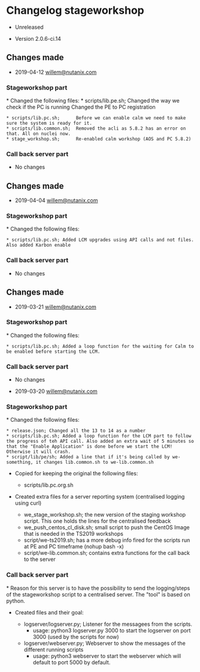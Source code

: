 <H1>Changelog stageworkshop</H1>

* Unreleased

* Version 2.0.6-ci.14

<H2>Changes made</H2>

* 2019-04-12 willem@nutanix.com

<H3>Stageworkshop part</H3>
  * Changed the following files:
    * scripts/lib.pe.sh;      Changed the way we check if the PC is running
                              Changed the PE to PC registration
                          
    * scripts/lib.pc.sh;      Before we can enable calm we need to make sure the system is ready for it.
    * scripts/lib.common.sh;  Removed the acli as 5.8.2 has an error on that. All on nuclei now.
    * stage_workshop.sh;      Re-enabled calm workshop (AOS and PC 5.8.2)

<H3>Call back server part</H3>
  
  * No changes


<H2>Changes made</H2>


* 2019-04-04 willem@nutanix.com

<H3>Stageworkshop part</H3>
  * Changed the following files:
  
    * scripts/lib.pc.sh; Added LCM upgrades using API calls and not files. Also added Karbon enable

<H3>Call back server part</H3>
  
  * No changes


<H2>Changes made</H2>


* 2019-03-21 willem@nutanix.com

<H3>Stageworkshop part</H3>
  * Changed the following files:
  
    * scripts/lib.pc.sh; Added a loop function for the waiting for Calm to be enabled before starting the LCM.

<H3>Call back server part</H3>
  
  * No changes


* 2019-03-20 willem@nutanix.com

<H3>Stageworkshop part</H3>
  * Changed the following files:
  
    * release.json; Changed all the 13 to 14 as a number
    * scripts/lib.pc.sh; Added a loop function for the LCM part to follow the progress of teh API call. Also added an extra wait of 5 minutes so that the "Enable Application" is done before we start the LCM! Otherwise it will crash.
    * script/lib/pe/sh; Added a line that if it's being called by we- something, it changes lib.common.sh to we-lib.common.sh
    
  * Copied for keeping the original the following files:
    
    * scripts/lib.pc.org.sh
  
  * Created extra files for a server reporting system (centralised logging using curl)
    
    * we_stage_workshop.sh; the new version of the staging workshop script. This one holds the lines for the centralised feedback
    * we_push_centos_cl_disk.sh; small script to push the CentOS Image that is needed in the TS2019 workshops
    * script/we-ts2019.sh; has a more debug info fired for the scripts run at PE and PC timeframe (nohup bash -x)
    * script/we-lib.common.sh; contains extra functions for the call back to the server 
    
    
<H3>Call back server part</H3>
  * Reason for this server is to have the possibility to send the logging/steps of the stageworkshop script to a centralised server. The "tool" is based on python.
  
  * Created files and their goal:
  
    * logserver/logserver.py; Listener for the messagees from the scripts.
      * usage: python3 logserver.py 3000 to start the logserver on port 3000 (used by the scripts for now)
    * logserver/webserver.py; Webserver to show the messages of the different running scripts
      * usage: python3 webserver to start the webserver which will default to port 5000 by default.
      
    
